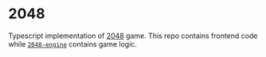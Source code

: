 # 2048

Typescript implementation of [2048](https://github.com/gabrielecirulli/2048) game. This repo contains frontend code while [`2048-engine`](https://github.com/eikhr/2048-engine) contains game logic. 

